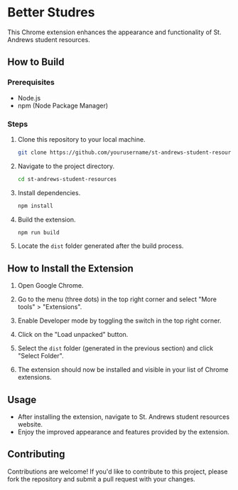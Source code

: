 # Better Studres

This Chrome extension enhances the appearance and functionality of St. Andrews student resources.

## How to Build

### Prerequisites
- Node.js
- npm (Node Package Manager)

### Steps
1. Clone this repository to your local machine.
   ```bash
   git clone https://github.com/yourusername/st-andrews-student-resources.git
   ```

2. Navigate to the project directory.
   ```bash
   cd st-andrews-student-resources
   ```

3. Install dependencies.
   ```bash
   npm install
   ```

4. Build the extension.
   ```bash
   npm run build
   ```

5. Locate the `dist` folder generated after the build process.

## How to Install the Extension

1. Open Google Chrome.

2. Go to the menu (three dots) in the top right corner and select "More tools" > "Extensions".

3. Enable Developer mode by toggling the switch in the top right corner.

4. Click on the "Load unpacked" button.

5. Select the `dist` folder (generated in the previous section) and click "Select Folder".

6. The extension should now be installed and visible in your list of Chrome extensions.

## Usage

- After installing the extension, navigate to St. Andrews student resources website.
- Enjoy the improved appearance and features provided by the extension.

## Contributing

Contributions are welcome! If you'd like to contribute to this project, please fork the repository and submit a pull request with your changes.
